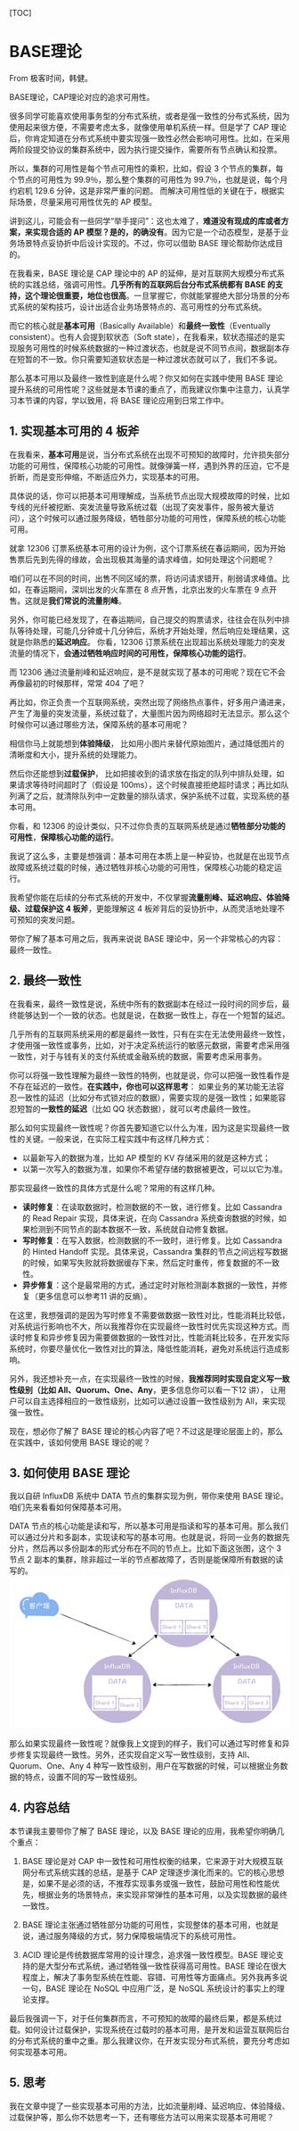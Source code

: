 [TOC]

# BASE理论

From 极客时间，韩健。

BASE理论，CAP理论对应的追求可用性。

很多同学可能喜欢使用事务型的分布式系统，或者是强一致性的分布式系统，因为使用起来很方便，不需要考虑太多，就像使用单机系统一样。但是学了 CAP 理论后，你肯定知道在分布式系统中要实现强一致性必然会影响可用性。比如，在采用两阶段提交协议的集群系统中，因为执行提交操作，需要所有节点确认和投票。

所以，集群的可用性是每个节点可用性的乘积，比如，假设 3 个节点的集群，每个节点的可用性为 99.9％，那么整个集群的可用性为 99.7％，也就是说，每个月约宕机 129.6 分钟，这是非常严重的问题。 而解决可用性低的关键在于，根据实际场景，尽量采用可用性优先的 AP 模型。

讲到这儿，可能会有一些同学“举手提问”：这也太难了，**难道没有现成的库或者方案，来实现合适的 AP 模型？是的，的确没有**。因为它是一个动态模型，是基于业务场景特点妥协折中后设计实现的。不过，你可以借助 BASE 理论帮助你达成目的。

在我看来，BASE 理论是 CAP 理论中的 AP 的延伸，是对互联网大规模分布式系统的实践总结，强调可用性。**几乎所有的互联网后台分布式系统都有 BASE 的支持，这个理论很重要，地位也很高**。一旦掌握它，你就能掌握绝大部分场景的分布式系统的架构技巧，设计出适合业务场景特点的、高可用性的分布式系统。

而它的核心就是**基本可用**（Basically Available）和**最终一致性**（Eventually consistent）。也有人会提到软状态（Soft state），在我看来，软状态描述的是实现服务可用性的时候系统数据的一种过渡状态，也就是说不同节点间，数据副本存在短暂的不一致。你只需要知道软状态是一种过渡状态就可以了，我们不多说。

那么基本可用以及最终一致性到底是什么呢？你又如何在实践中使用 BASE 理论提升系统的可用性呢？这些就是本节课的重点了，而我建议你集中注意力，认真学习本节课的内容，学以致用，将 BASE 理论应用到日常工作中。

## 1. 实现基本可用的 4 板斧

在我看来，**基本可用**是说，当分布式系统在出现不可预知的故障时，允许损失部分功能的可用性，保障核心功能的可用性。就像弹簧一样，遇到外界的压迫，它不是折断，而是变形伸缩，不断适应外力，实现基本的可用。

具体说的话，你可以把基本可用理解成，当系统节点出现大规模故障的时候，比如专线的光纤被挖断、突发流量导致系统过载（出现了突发事件，服务被大量访问），这个时候可以通过服务降级，牺牲部分功能的可用性，保障系统的核心功能可用。

就拿 12306 订票系统基本可用的设计为例，这个订票系统在春运期间，因为开始售票后先到先得的缘故，会出现极其海量的请求峰值，如何处理这个问题呢？

咱们可以在不同的时间，出售不同区域的票，将访问请求错开，削弱请求峰值。比如，在春运期间，深圳出发的火车票在 8 点开售，北京出发的火车票在 9 点开售。这就是**我们常说的流量削峰**。

另外，你可能已经发现了，在春运期间，自己提交的购票请求，往往会在队列中排队等待处理，可能几分钟或十几分钟后，系统才开始处理，然后响应处理结果，这就是你熟悉的**延迟响应**。 你看，12306 订票系统在出现超出系统处理能力的突发流量的情况下，**会通过牺牲响应时间的可用性，保障核心功能的运行**。

而 12306 通过流量削峰和延迟响应，是不是就实现了基本的可用呢？现在它不会再像最初的时候那样，常常 404 了吧？

再比如，你正负责一个互联网系统，突然出现了网络热点事件，好多用户涌进来，产生了海量的突发流量，系统过载了，大量图片因为网络超时无法显示。那么这个时候你可以通过哪些方法，保障系统的基本可用呢？

相信你马上就能想到**体验降级**， 比如用小图片来替代原始图片，通过降低图片的清晰度和大小，提升系统的处理能力。

然后你还能想到**过载保护**， 比如把接收到的请求放在指定的队列中排队处理，如果请求等待时间超时了（假设是 100ms），这个时候直接拒绝超时请求；再比如队列满了之后，就清除队列中一定数量的排队请求，保护系统不过载，实现系统的基本可用。

你看，和 12306 的设计类似，只不过你负责的互联网系统是通过**牺牲部分功能的可用性**，**保障核心功能的运行**。

我说了这么多，主要是想强调：基本可用在本质上是一种妥协，也就是在出现节点故障或系统过载的时候，通过牺牲非核心功能的可用性，保障核心功能的稳定运行。

我希望你能在后续的分布式系统的开发中，不仅掌握**流量削峰、延迟响应、体验降级、过载保护这 4 板斧**，更能理解这 4 板斧背后的妥协折中，从而灵活地处理不可预知的突发问题。

带你了解了基本可用之后，我再来说说 BASE 理论中，另一个非常核心的内容：最终一致性。

## 2. 最终一致性

在我看来，最终一致性是说，系统中所有的数据副本在经过一段时间的同步后，最终能够达到一个一致的状态。也就是说，在数据一致性上，存在一个短暂的延迟。

几乎所有的互联网系统采用的都是最终一致性，只有在实在无法使用最终一致性，才使用强一致性或事务，比如，对于决定系统运行的敏感元数据，需要考虑采用强一致性，对于与钱有关的支付系统或金融系统的数据，需要考虑采用事务。

你可以将强一致性理解为最终一致性的特例，也就是说，你可以把强一致性看作是不存在延迟的一致性。**在实践中，你也可以这样思考**： 如果业务的某功能无法容忍一致性的延迟（比如分布式锁对应的数据），需要实现的是强一致性；如果能容忍短暂的**一致性的延迟**（比如 QQ 状态数据），就可以考虑最终一致性。

那么如何实现最终一致性呢？你首先要知道它以什么为准，因为这是实现最终一致性的关键。一般来说，在实际工程实践中有这样几种方式：

- 以最新写入的数据为准，比如 AP 模型的 KV 存储采用的就是这种方式；
- 以第一次写入的数据为准，如果你不希望存储的数据被更改，可以以它为准。

那实现最终一致性的具体方式是什么呢？常用的有这样几种。

- **读时修复**：在读取数据时，检测数据的不一致，进行修复。比如 Cassandra 的 Read Repair 实现，具体来说，在向 Cassandra 系统查询数据的时候，如果检测到不同节点的副本数据不一致，系统就自动修复数据。
- **写时修复**：在写入数据，检测数据的不一致时，进行修复。比如 Cassandra 的 Hinted Handoff 实现。具体来说，Cassandra 集群的节点之间远程写数据的时候，如果写失败就将数据缓存下来，然后定时重传，修复数据的不一致性。
- **异步修复**：这个是最常用的方式，通过定时对账检测副本数据的一致性，并修复（更多信息可以参考11 讲的反熵）。

在这里，我想强调的是因为写时修复不需要做数据一致性对比，性能消耗比较低，对系统运行影响也不大，所以我推荐你在实现最终一致性时优先实现这种方式。而读时修复和异步修复因为需要做数据的一致性对比，性能消耗比较多，在开发实际系统时，你要尽量优化一致性对比的算法，降低性能消耗，避免对系统运行造成影响。

另外，我还想补充一点，在实现最终一致性的时候，**我推荐同时实现自定义写一致性级别（比如 All、Quorum、One、Any**，更多信息你可以看一下12 讲）， 让用户可以自主选择相应的一致性级别，比如可以通过设置一致性级别为 All，来实现强一致性。

现在，想必你了解了 BASE 理论的核心内容了吧？不过这是理论层面上的，那么在实践中，该如何使用 BASE 理论的呢？

## 3. 如何使用 BASE 理论

我以自研 InfluxDB 系统中 DATA 节点的集群实现为例，带你来使用 BASE 理论。咱们先来看看如何保障基本可用。

DATA 节点的核心功能是读和写，所以基本可用是指读和写的基本可用。那么我们可以通过分片和多副本，实现读和写的基本可用。也就是说，将同一业务的数据先分片，然后再以多份副本的形式分布在不同的节点上。比如下面这张图，这个 3 节点 2 副本的集群，除非超过一半的节点都故障了，否则是能保障所有数据的读写的。
![1](./images/1.jpg)

那么如果实现最终一致性呢？就像我上文提到的样子，我们可以通过写时修复和异步修复实现最终一致性。另外，还实现自定义写一致性级别，支持 All、Quorum、One、Any 4 种写一致性级别，用户在写数据的时候，可以根据业务数据的特点，设置不同的写一致性级别。

## 4. 内容总结

本节课我主要带你了解了 BASE 理论，以及 BASE 理论的应用，我希望你明确几个重点：

1. BASE 理论是对 CAP 中一致性和可用性权衡的结果，它来源于对大规模互联网分布式系统实践的总结，是基于 CAP 定理逐步演化而来的。它的核心思想是，如果不是必须的话，不推荐实现事务或强一致性，鼓励可用性和性能优先，根据业务的场景特点，来实现非常弹性的基本可用，以及实现数据的最终一致性。

2. BASE 理论主张通过牺牲部分功能的可用性，实现整体的基本可用，也就是说，通过服务降级的方式，努力保障极端情况下的系统可用性。

3. ACID 理论是传统数据库常用的设计理念，追求强一致性模型。BASE 理论支持的是大型分布式系统，通过牺牲强一致性获得高可用性。BASE 理论在很大程度上，解决了事务型系统在性能、容错、可用性等方面痛点。另外我再多说一句，BASE 理论在 NoSQL 中应用广泛，是 NoSQL 系统设计的事实上的理论支撑。

最后我强调一下，对于任何集群而言，不可预知的故障的最终后果，都是系统过载。如何设计过载保护，实现系统在过载时的基本可用，是开发和运营互联网后台的分布式系统的重中之重。那么我建议你，在开发实现分布式系统，要充分考虑如何实现基本可用。

## 5. 思考

我在文章中提了一些实现基本可用的方法，比如流量削峰、延迟响应、体验降级、过载保护等，那么你不妨思考一下，还有哪些方法可以用来实现基本可用呢？
